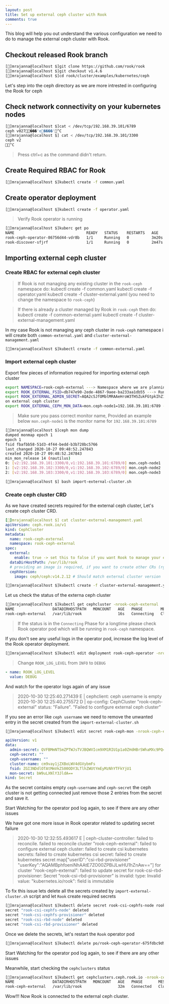 ```yaml
---
layout: post
title: Set up external ceph cluster with Rook
comments: true
---
```


This blog will help you out understand the various configuration we need to do
to manage the external ceph cluster with Rook.

## Checkout released Rook branch

```bash
[🎩︎]mrajanna@localhost $]git clone https://github.com/rook/rook
[🎩︎]mrajanna@localhost $]git checkout v1.4.6
[🎩︎]mrajanna@localhost $]cd rook/cluster/examples/kubernetes/ceph
```

Let's step into the ceph directory as we are more intrested in configuring the
Rook for ceph

## Check network connectivity on your kubernetes nodes

```bash
[🎩︎]mrajanna@localhost $]cat < /dev/tcp/192.168.39.101/6789
ceph v027���'e����'^C
[🎩︎]mrajanna@localhost $] cat < /dev/tcp/192.168.39.101/3300
ceph v2
^C
```

> Press ctrl+c as the command didn't return.

## Create Required RBAC for Rook

```bash
[🎩︎]mrajanna@localhost $]kubectl create -f common.yaml
```

## Create operator deployment

```bash
[🎩︎]mrajanna@localhost $]kubectl create -f operator.yaml
```

> Verify Rook operator is running

 ```bash
[🎩︎]mrajanna@localhost $]kuberc get po
NAME                                READY   STATUS    RESTARTS   AGE
rook-ceph-operator-86756d44-vdr8b   1/1     Running   0          3m20s
rook-discover-sfjrf                 1/1     Running   0          2m47s
```

## Importing external ceph cluster

### Create RBAC for external ceph cluster

> If Rook is not managing any existing cluster in the `rook-ceph` namespace do:
> kubectl create -f common.yaml
> kubectl create -f operator.yaml
> kubectl create -f cluster-external.yaml (you need to change the namespace to `rook-ceph`)

> If there is already a cluster managed by Rook in `rook-ceph` then do:
> kubectl create -f common-external.yaml
> kubectl create -f cluster-external-management.yaml

In my case Rook is not managing any ceph cluster in `rook-ceph` namespace i
will create both `common-external.yaml` and `cluster-external-management.yaml`

```bash
[🎩︎]mrajanna@localhost $]kubectl create -f common-external.yaml
```

### Import external ceph cluster

Export few pieces of information required for importing external ceph cluster

```bash
export NAMESPACE=rook-ceph-external ---> Namespace where we are planning use of external ceph cluster
export ROOK_EXTERNAL_FSID=db747e90-2ede-4867-9aee-ba233aa1db55 ---> Run `ceph fsid` on your ceph cluster to get this
export ROOK_EXTERNAL_ADMIN_SECRET=AQA2cSJfOMblMRAAeHroW3THSZukFGtpkIhZ1w== ---> Run `ceph auth get-key client.admin`
on external ceph cluster
export ROOK_EXTERNAL_CEPH_MON_DATA=mon.ceph-node1=192.168.39.101:6789 ---> Run `ceph mon dump` to get the list of monitors(passing one Monitor IP should be enough)
```

>Make sure you pass correct monitor name, Provided an example below
> `mon.ceph-node1` is the monitor name for `192.168.39.101:6789`

```bash
[🎩︎]mrajanna@localhost $]ceph mon dump
dumped monmap epoch 1
epoch 1
fsid fbafbb58-51d3-4f44-bedd-b3b728bc5766
last_changed 2020-10-27 09:48:52.247843
created 2020-10-27 09:48:52.247843
min_mon_release 14 (nautilus)
0: [v2:192.168.39.101:3300/0,v1:192.168.39.101:6789/0] mon.ceph-node1
1: [v2:192.168.39.102:3300/0,v1:192.168.39.102:6789/0] mon.ceph-node2
2: [v2:192.168.39.103:3300/0,v1:192.168.39.103:6789/0] mon.ceph-node3

```

```bash
[🎩︎]mrajanna@localhost $] bash import-external-cluster.sh
```

### Create ceph cluster CRD

As we have created  secrets required for the external ceph cluster, Let's create
ceph cluster CRD.

```yaml
[🎩︎]mrajanna@localhost $] cat cluster-external-management.yaml
apiVersion: ceph.rook.io/v1
kind: CephCluster
metadata:
  name: rook-ceph-external
  namespace: rook-ceph-external
spec:
  external:
    enable: true -> set this to false if you want Rook to manage your external ceph cluster
  dataDirHostPath: /var/lib/rook
  # providing an image is required, if you want to create other CRs (rgw, mds, nfs)
  cephVersion:
    image: ceph/ceph:v14.2.12 # Should match external cluster version
```

```bash
[🎩︎]mrajanna@localhost $]kubectl create -f cluster-external-management.yaml
```

Let us check the status of the externa ceph cluster

```bash
[🎩︎]mrajanna@localhost $]kubectl get cephcluster -nrook-ceph-external
NAME                 DATADIRHOSTPATH   MONCOUNT   AGE   PHASE        MESSAGE                 HEALTH
rook-ceph-external   /var/lib/rook                16s   Connecting   Cluster is connecting
```

> If the status is in the `Connecting` Phase for a longtime please check Rook
> operator pod which will be running in `rook-ceph` namespace.

If you don't see any useful logs in the operator pod, increase the log level of
the Rook operator deployment.

```bash
[🎩︎]mrajanna@localhost $]kubectl edit deployment rook-ceph-operator -nrook-ceph
```

> Change `ROOK_LOG_LEVEL` from `INFO` to `DEBUG`

```yaml
- name: ROOK_LOG_LEVEL
  value: DEBUG
```

And watch for the operator logs again of any issue

> 2020-10-30 12:25:40.271439 E | cephclient: ceph username is empty
2020-10-30 12:25:40.275572 D | op-config: CephCluster "rook-ceph-external" status: "Failure". "Failed to configure external ceph cluster"

If you see an error like `ceph username` we need to remove the unwanted entry in
the secret created from the `import-external-cluster.sh`

```bash
[🎩︎]mrajanna@localhost $]kubectl edit secret rook-ceph-mon -nrook-ceph-external
```

```yaml
apiVersion: v1
data:
  admin-secret: QVFBMmNTSmZPTWJsTVJBQWVIcm9XM1RIU1p1a0ZHdHBrSWhaMXc9PQ==
  ceph-secret: ""
  ceph-username: ""
  cluster-name: cm9vay1jZXBoLWV4dGVybmFs
  fsid: ZGI3NDdlOTAtMmVkZS00ODY3LTlhZWUtYmEyMzNhYTFkYjU1
  mon-secret: bW9uLXNlY3JldA==
kind: Secret
```

As the secret contains empty `ceph-username` and `ceph-secret` the ceph cluster
is not getting connected just remove those 2 entries from the secret and save it.

Start Watching for the operator pod log again, to see if there are any other
issues

We have got one more issue in Rook operator related to updating secret failure

> 2020-10-30 12:32:55.493617 E | ceph-cluster-controller: failed to reconcile.
> failed to reconcile cluster "rook-ceph-external": failed to configure
> external ceph cluster: failed to create csi kubernetes secrets: failed to
> create kubernetes csi secret: failed to create kubernetes secret
> map["userID":"csi-rbd-provisioner"
> "userKey":"AQAMBphfoeniNhAAtE7ZO00ZPBiJLwHU1hZnAw=="] for cluster
> "rook-ceph-external": failed to update secret for rook-csi-rbd-provisioner:
> Secret "rook-csi-rbd-provisioner" is invalid: type: Invalid value:
> "kubernetes.io/rook": field is immutable

To fix this issue lets delete all the secrets created by
`import-external-cluster.sh` script and let `Rook` create required secrets

```bash
[🎩︎]mrajanna@localhost $]kubectl delete secret rook-csi-cephfs-node rook-csi-cephfs-provisioner rook-csi-rbd-node rook-csi-rbd-provisioner -nrook-ceph-external
secret "rook-csi-cephfs-node" deleted
secret "rook-csi-cephfs-provisioner" deleted
secret "rook-csi-rbd-node" deleted
secret "rook-csi-rbd-provisioner" deleted
```

Once we delete the secrets, let's restart the `Rook` operator pod

```bash
[🎩︎]mrajanna@localhost $]kubectl delete po/rook-ceph-operator-675fdbc9d9-g6mjm -nrook-ceph
```

Start Watching for the operator pod log again, to see if there are any other
issues

Meanwhile, start checking the `cephclusters` status

```bash
[🎩︎]mrajanna@localhost $]kubectl get cephclusters.ceph.rook.io -nrook-ceph-external
NAME                 DATADIRHOSTPATH   MONCOUNT   AGE   PHASE       MESSAGE                          HEALTH
rook-ceph-external   /var/lib/rook                32m   Connected   Cluster connected successfully   HEALTH_OK
```

Wow!!! Now Rook is connected to the external ceph cluster.
